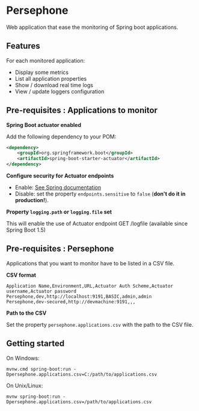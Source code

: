 # Persephone

Web application that ease the monitoring of Spring boot applications.

## Features

For each monitored application:
* Display some metrics
* List all application properties
* Show / download real time logs
* View / update loggers configuration

## Pre-requisites : Applications to monitor

**Spring Boot actuator enabled**

Add the following dependency to your POM:

```xml
<dependency>
	<groupId>org.springframework.boot</groupId>
	<artifactId>spring-boot-starter-actuator</artifactId>
</dependency>
```

**Configure security for Actuator endpoints**

* Enable: [See Spring documentation](https://docs.spring.io/spring-boot/docs/1.5.7.RELEASE/reference/htmlsingle/#production-ready-sensitive-endpoints)
* Disable: set the property `endpoints.sensitive` to `false` (**don't do it in production!**).

**Property `logging.path` or `logging.file` set**

This will enable the use of Actuator endpoint GET /logfile (available since Spring Boot 1.5)

## Pre-requisites : Persephone

Applications that you want to monitor have to be listed in a CSV file.

**CSV format**

```
Application Name,Environment,URL,Actuator Auth Scheme,Actuator username,Actuator password
Persephone,dev,http://localhost:9191,BASIC,admin,admin
Persephone,dev-secured,http://devmachine:9191,,,
```

**Path to the CSV**

Set the property `persephone.applications.csv` with the path to the CSV file. 

## Getting started

On Windows:

`mvnw.cmd spring-boot:run -Dpersephone.applications.csv=C:/path/to/applications.csv`

On Unix/Linux:

`mvnw spring-boot:run -Dpersephone.applications.csv=/path/to/applications.csv`
